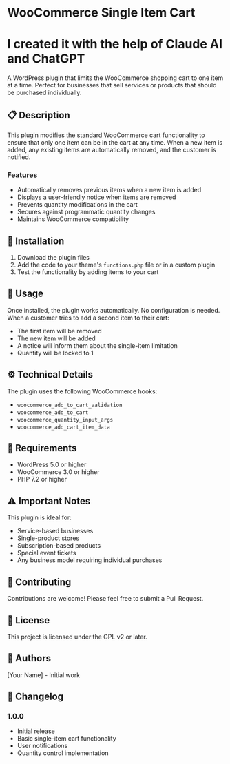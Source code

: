 # WooCommerce Single Item Cart

# I created it with the help of Claude AI and ChatGPT

A WordPress plugin that limits the WooCommerce shopping cart to one item at a time. Perfect for businesses that sell services or products that should be purchased individually.

## 📋 Description

This plugin modifies the standard WooCommerce cart functionality to ensure that only one item can be in the cart at any time. When a new item is added, any existing items are automatically removed, and the customer is notified.

### Features

- Automatically removes previous items when a new item is added
- Displays a user-friendly notice when items are removed
- Prevents quantity modifications in the cart
- Secures against programmatic quantity changes
- Maintains WooCommerce compatibility

## 🚀 Installation

1. Download the plugin files
2. Add the code to your theme's `functions.php` file or in a custom plugin
3. Test the functionality by adding items to your cart

## 🔧 Usage

Once installed, the plugin works automatically. No configuration is needed. When a customer tries to add a second item to their cart:
- The first item will be removed
- The new item will be added
- A notice will inform them about the single-item limitation
- Quantity will be locked to 1

## ⚙️ Technical Details

The plugin uses the following WooCommerce hooks:
- `woocommerce_add_to_cart_validation`
- `woocommerce_add_to_cart`
- `woocommerce_quantity_input_args`
- `woocommerce_add_cart_item_data`

## 📝 Requirements

- WordPress 5.0 or higher
- WooCommerce 3.0 or higher
- PHP 7.2 or higher

## ⚠️ Important Notes

This plugin is ideal for:
- Service-based businesses
- Single-product stores
- Subscription-based products
- Special event tickets
- Any business model requiring individual purchases

## 🤝 Contributing

Contributions are welcome! Please feel free to submit a Pull Request.

## 📄 License

This project is licensed under the GPL v2 or later.

## 👥 Authors

[Your Name] - Initial work

## 🔄 Changelog

### 1.0.0
- Initial release
- Basic single-item cart functionality
- User notifications
- Quantity control implementation
